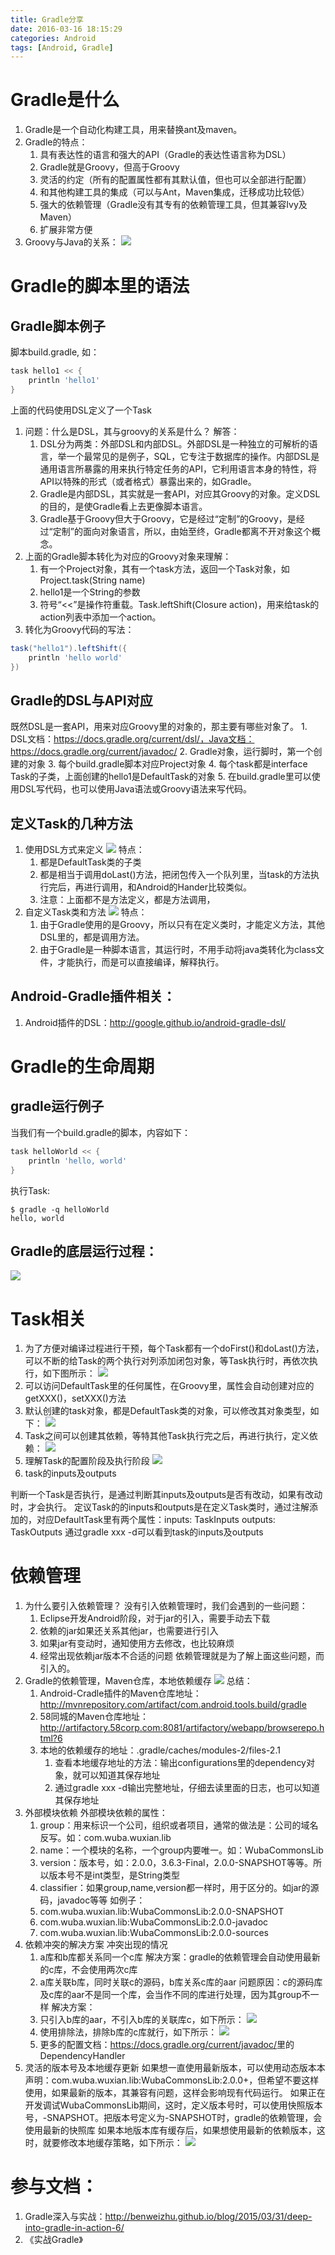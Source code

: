 ```yaml
---
title: Gradle分享
date: 2016-03-16 18:15:29
categories: Android
tags: [Android, Gradle]
---
```


# Gradle是什么

1. Gradle是一个自动化构建工具，用来替换ant及maven。
2. Gradle的特点：
    1. 具有表达性的语言和强大的API（Gradle的表达性语言称为DSL）
    2. Gradle就是Groovy，但高于Groovy
    3. 灵活的约定（所有的配置属性都有其默认值，但也可以全部进行配置）
    4. 和其他构建工具的集成（可以与Ant，Maven集成，迁移成功比较低）
    5. 强大的依赖管理（Gradle没有其专有的依赖管理工具，但其兼容Ivy及Maven）
    6. 扩展非常方便
3. Groovy与Java的关系：
![](/img_markdown/1.png)

# Gradle的脚本里的语法

## Gradle脚本例子

脚本build.gradle, 如：
```gradle
task hello1 << {
    println 'hello1'
}
```
上面的代码使用DSL定义了一个Task

1. 问题：什么是DSL，其与groovy的关系是什么？
    解答：
    1. DSL分为两类：外部DSL和内部DSL。外部DSL是一种独立的可解析的语言，举一个最常见的是例子，SQL，它专注于数据库的操作。内部DSL是通用语言所暴露的用来执行特定任务的API，它利用语言本身的特性，将API以特殊的形式（或者格式）暴露出来的，如Gradle。
    2. Gradle是内部DSL，其实就是一套API，对应其Groovy的对象。定义DSL的目的，是使Gradle看上去更像脚本语言。
    3. Gradle基于Groovy但大于Groovy，它是经过“定制”的Groovy，是经过“定制”的面向对象语言，所以，由始至终，Gradle都离不开对象这个概念。
2. 上面的Gradle脚本转化为对应的Groovy对象来理解：
    1. 有一个Project对象，其有一个task方法，返回一个Task对象，如Project.task(String name)
    2. hello1是一个String的参数
    3. 符号“<<”是操作符重载。Task.leftShift(Closure action)，用来给task的action列表中添加一个action。
3. 转化为Groovy代码的写法：
```gradle
task("hello1").leftShift({
    println 'hello world'
})
```

## Gradle的DSL与API对应

既然DSL是一套API，用来对应Groovy里的对象的，那主要有哪些对象了。
    1. DSL文档：https://docs.gradle.org/current/dsl/，Java文档：https://docs.gradle.org/current/javadoc/
    2. Gradle对象，运行脚时，第一个创建的对象
    3. 每个build.gradle脚本对应Project对象
    4. 每个task都是interface Task的子类，上面创建的hello1是DefaultTask的对象
    5. 在build.gradle里可以使用DSL写代码，也可以使用Java语法或Groovy语法来写代码。
    
## 定义Task的几种方法

1. 使用DSL方式来定义
![](/img_markdown/2.png)
    特点：
    1. 都是DefaultTask类的子类
    2. 都是相当于调用doLast()方法，把闭包传入一个队列里，当task的方法执行完后，再进行调用，和Android的Hander比较类似。
    3. 注意：上面都不是方法定义，都是方法调用，
2. 自定义Task类和方法
![](/img_markdown/3.png)
    特点：
    1. 由于Gradle使用的是Groovy，所以只有在定义类时，才能定义方法，其他DSL里的，都是调用方法。
    2. 由于Gradle是一种脚本语言，其运行时，不用手动将java类转化为class文件，才能执行，而是可以直接编译，解释执行。
    
## Android-Gradle插件相关：

1. Android插件的DSL：http://google.github.io/android-gradle-dsl/

# Gradle的生命周期

## gradle运行例子

当我们有一个build.gradle的脚本，内容如下：
```gradle
task helloWorld << {
    println 'hello, world'
}
```
执行Task:
```shell
$ gradle -q helloWorld
hello, world
```

## Gradle的底层运行过程：
![](/img_markdown/4.png)

# Task相关

1. 为了方便对编译过程进行干预，每个Task都有一个doFirst()和doLast()方法，可以不断的给Task的两个执行对列添加闭包对象，等Task执行时，再依次执行，如下图所示：
![](/img_markdown/5.png)
2. 可以访问DefaultTask里的任何属性，在Groovy里，属性会自动创建对应的getXXX()，setXXX()方法
3. 默认创建的task对象，都是DefaultTask类的对象，可以修改其对象类型，如下：
![](/img_markdown/6.png)
4. Task之间可以创建其依赖，等特其他Task执行完之后，再进行执行，定义依赖：
![](/img_markdown/7.png)
5. 理解Task的配置阶段及执行阶段
![](/img_markdown/8.png)
6. task的inputs及outputs

判断一个Task是否执行，是通过判断其inputs及outputs是否有改动，如果有改动时，才会执行。
定议Task的的inputs和outputs是在定义Task类时，通过注解添加的，对应DefaultTask里有两个属性：inputs: TaskInputs  outputs: TaskOutputs
通过gradle xxx -d可以看到task的inputs及outputs

# 依赖管理
1. 为什么要引入依赖管理？
    没有引入依赖管理时，我们会遇到的一些问题：
    1. Eclipse开发Android阶段，对于jar的引入，需要手动去下载
    2. 依赖的jar如果还关系其他jar，也需要进行引入
    3. 如果jar有变动时，通知使用方去修改，也比较麻烦
    4. 经常出现依赖jar版本不合适的问题
    依赖管理就是为了解上面这些问题，而引入的。
2. Gradle的依赖管理，Maven仓库，本地依赖缓存
![](/img_markdown/9.png)
    总结：
    1. Android-Cradle插件的Maven仓库地址：http://mvnrepository.com/artifact/com.android.tools.build/gradle
    2. 58同城的Maven仓库地址：http://artifactory.58corp.com:8081/artifactory/webapp/browserepo.html?6
    3. 本地的依赖缓存的地址：.gradle/caches/modules-2/files-2.1
        1. 查看本地缓存地址的方法：输出configurations里的dependency对象，就可以知道其保存地址
        2. 通过gradle xxx -d输出完整地址，仔细去读里面的日志，也可以知道其保存地址
3. 外部模块依赖
    外部模块依赖的属性：
    1. group：用来标识一个公司，组织或者项目，通常的做法是：公司的域名反写。如：com.wuba.wuxian.lib
    2. name：一个模块的名称，一个group内要唯一。如：WubaCommonsLib
    3. version：版本号，如：2.0.0，3.6.3-Final，2.0.0-SNAPSHOT等等。所以版本号不是int类型，是String类型
    4. classifier：如果group,name,version都一样时，用于区分的。如jar的源码，javadoc等等
    如例子：
    1. com.wuba.wuxian.lib:WubaCommonsLib:2.0.0-SNAPSHOT
    2. com.wuba.wuxian.lib:WubaCommonsLib:2.0.0-javadoc
    3. com.wuba.wuxian.lib:WubaCommonsLib:2.0.0-sources
4. 依赖冲突的解决方案
    冲突出现的情况
    1. a库和b库都关系同一个c库
    解决方案：gradle的依赖管理会自动使用最新的c库，不会使用两次c库
    2. a库关联b库，同时关联c的源码，b库关系c库的aar
    问题原因：c的源码库及c库的aar不是同一个库，会当作不同的库进行处理，因为其group不一样
    解决方案：
    1. 只引入b库的aar，不引入b库的关联库c，如下所示：
    ![](/img_markdown/10.png)
    2. 使用排除法，排除b库的c库就行，如下所示：
    ![](/img_markdown/11.png)
    3. 更多的配置文档：<https://docs.gradle.org/current/javadoc/>里的DependencyHandler
5. 灵活的版本号及本地缓存更新
    如果想一直使用最新版本，可以使用动态版本本声明：com.wuba.wuxian.lib:WubaCommonsLib:2.0.0+，但希望不要这样使用，如果最新的版本，其兼容有问题，这样会影响现有代码运行。
    如果正在开发调试WubaCommonsLib期间，这时，定义版本号时，可以使用快照版本号，-SNAPSHOT。把版本号定义为-SNAPSHOT时，gradle的依赖管理，会使用最新的快照库
    如果本地版本库有缓存后，如果想使用最新的依赖版本，这时，就要修改本地缓存策略，如下所示：
    ![](/img_markdown/12.png)

# 参与文档：
1. Gradle深入与实战：<http://benweizhu.github.io/blog/2015/03/31/deep-into-gradle-in-action-6/>
2. 《实战Gradle》



